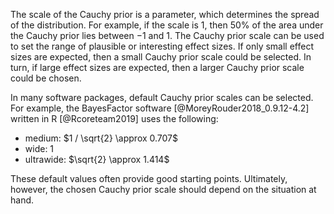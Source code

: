The scale of the Cauchy prior is a parameter, which determines the spread of the distribution. For example, if the scale is $1$, then $50\%$ of the area under the Cauchy prior lies between $-1$ and $1$. The Cauchy prior scale can be used to set the range of plausible or interesting effect sizes. If only small effect sizes are expected, then a small Cauchy prior scale could be selected. In turn, if large effect sizes are expected, then a larger Cauchy prior scale could be chosen.

In many software packages, default Cauchy prior scales can be selected. For example, the BayesFactor software [@MoreyRouder2018_0.9.12-4.2] written in R [@Rcoreteam2019] uses the following:

- medium: $1 / \sqrt{2} \approx 0.707$
- wide: $1$
- ultrawide: $\sqrt{2} \approx 1.414$

These default values often provide good starting points. Ultimately, however, the chosen Cauchy prior scale should depend on the situation at hand.
